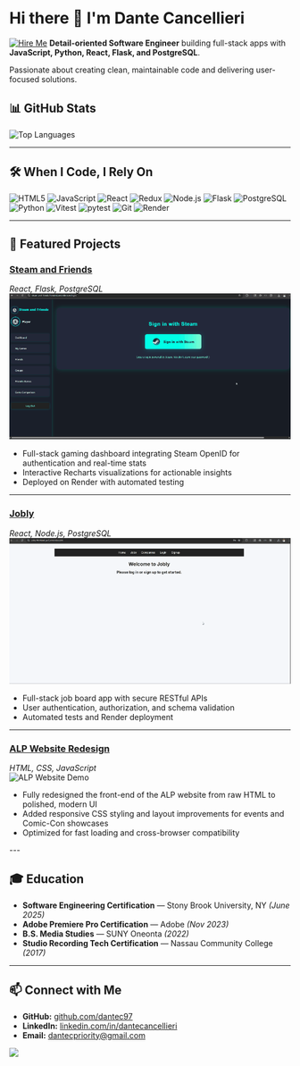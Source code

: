 # Hi there 👋 I'm Dante Cancellieri

[![Hire Me](https://img.shields.io/badge/Hire%20Me-Let's%20Talk!-blue)](mailto:dantecpriority@gmail.com?subject=Hiring%20Inquiry&body=Hi%20Dante,%20I'm%20interested%20in%20discussing%20opportunities.)
**Detail-oriented Software Engineer** building full-stack apps with **JavaScript, Python, React, Flask, and PostgreSQL**. 
<p>Passionate about creating clean, maintainable code and delivering user-focused solutions.</p>


## 📊 GitHub Stats
![Top Languages](https://github-readme-stats.vercel.app/api/top-langs/?username=dantec97&layout=compact&theme=radical)

---

## 🛠 When I Code, I Rely On

<p>
  <img alt="HTML5" src="https://img.shields.io/badge/-HTML5-E34F26?style=flat-square&logo=html5&logoColor=white" />
  <img alt="JavaScript" src="https://img.shields.io/badge/-JavaScript-F7DF1E?style=flat-square&logo=javascript&logoColor=black" />
  <img alt="React" src="https://img.shields.io/badge/-React-61DAFB?style=flat-square&logo=react&logoColor=black" />
  <img alt="Redux" src="https://img.shields.io/badge/-Redux-764ABC?style=flat-square&logo=redux&logoColor=white" />
  <img alt="Node.js" src="https://img.shields.io/badge/-Node.js-43853D?style=flat-square&logo=node.js&logoColor=white" />
  <img alt="Flask" src="https://img.shields.io/badge/-Flask-000000?style=flat-square&logo=flask&logoColor=white" />
  <img alt="PostgreSQL" src="https://img.shields.io/badge/-PostgreSQL-316192?style=flat-square&logo=postgresql&logoColor=white" />
  <img alt="Python" src="https://img.shields.io/badge/-Python-3776AB?style=flat-square&logo=python&logoColor=white" />
  <img alt="Vitest" src="https://img.shields.io/badge/-Vitest-646cff?style=flat-square&logo=vitest&logoColor=white" />
  <img alt="pytest" src="https://img.shields.io/badge/-pytest-009dcb?style=flat-square&logo=pytest&logoColor=white" />
  <img alt="Git" src="https://img.shields.io/badge/-Git-F05032?style=flat-square&logo=git&logoColor=white" />
  <img alt="Render" src="https://img.shields.io/badge/-Render-FF3D00?style=flat-square&logo=render&logoColor=white" />
</p>

---

## 💼 Featured Projects

<div align="left">

### [Steam and Friends](#)
*React, Flask, PostgreSQL*  
<img src="Assets/steam_friends.gif" alt="Steam and Friends Demo" width="600"/>

- Full-stack gaming dashboard integrating Steam OpenID for authentication and real-time stats  
- Interactive Recharts visualizations for actionable insights  
- Deployed on Render with automated testing

---

### [Jobly](#)
*React, Node.js, PostgreSQL*  
<img src="Assets/Jobly1.gif" alt="Jobly Demo" width="600"/>

- Full-stack job board app with secure RESTful APIs  
- User authentication, authorization, and schema validation  
- Automated tests and Render deployment

---

### [ALP Website Redesign](#)
*HTML, CSS, JavaScript*  
<img src="Assets/alp3.gif" alt="ALP Website Demo" width="600"/>

- Fully redesigned the front-end of the ALP website from raw HTML to polished, modern UI  
- Added responsive CSS styling and layout improvements for events and Comic-Con showcases  
- Optimized for fast loading and cross-browser compatibility  

</div>
---

## 🎓 Education

- **Software Engineering Certification** — Stony Brook University, NY *(June 2025)*  
- **Adobe Premiere Pro Certification** — Adobe *(Nov 2023)*  
- **B.S. Media Studies** — SUNY Oneonta *(2022)*  
- **Studio Recording Tech Certification** — Nassau Community College *(2017)*

---

## 📫 Connect with Me

- **GitHub:** [github.com/dantec97](https://github.com/dantec97)  
- **LinkedIn:** [linkedin.com/in/dantecancellieri](https://www.linkedin.com/in/dante-cancellieri/)  
- **Email:** dantecpriority@gmail.com

![](https://komarev.com/ghpvc/?username=dantecancellieri&color=blue)

<!--
**dantec97/dantec97** is a ✨ _special_ ✨ repository because its `README.md` (this file) appears on your GitHub profile.

Here are some ideas to get you started:

- 🔭 I’m currently working on ...
- 🌱 I’m currently learning ...
- 👯 I’m looking to collaborate on ...
- 🤔 I’m looking for help with ...
- 💬 Ask me about ...
- 📫 How to reach me: ...
- 😄 Pronouns: ...
- ⚡ Fun fact: ...
-->
